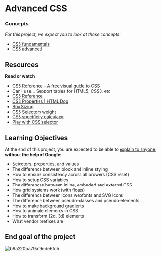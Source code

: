# Advanced CSS

### Concepts

_For this project, we expect you to look at these concepts:_

-   [CSS fundamentals](https://intranet.hbtn.io/concepts/875)
-   [CSS advanced](https://intranet.hbtn.io/concepts/876)

## Resources

**Read or watch**

-   [CSS Reference - A free visual guide to CSS](https://intranet.hbtn.io/rltoken/_ktDSjqTMRt3pFaxKYjpmA "CSS Reference - A free visual guide to CSS")
-   [Can I use,,, Support tables for HTML5, CSS3, etc](https://intranet.hbtn.io/rltoken/9AX9sdvpIcezSuBnKttlrg "Can I use,,, Support tables for HTML5, CSS3, etc")
-   [CSS Reference](https://intranet.hbtn.io/rltoken/u0-SOhRQ9dSBO9sUs-NAmw "CSS Reference")
-   [CSS Properties | HTML Dog](https://intranet.hbtn.io/rltoken/WhK8mrHj9dcxtdnNV--xFQ "CSS Properties | HTML Dog")
-   [Box Sizing](https://intranet.hbtn.io/rltoken/f74EkDxPwhBsrHymBIiViw "Box Sizing")
-   [CSS Selectors weight](https://intranet.hbtn.io/rltoken/XcIeEQUndfYjwgv6aDbkYA "CSS Selectors weight")
-   [CSS specificity calculator](https://intranet.hbtn.io/rltoken/dvVMkmdO3jJj3TYacFJXkw "CSS specificity calculator")
-   [Play with CSS selector](https://intranet.hbtn.io/rltoken/HhhSyJNnNQPrxzuyDSMAjA "Play with CSS selector")

## Learning Objectives

At the end of this project, you are expected to be able to  [explain to anyone](https://intranet.hbtn.io/rltoken/nPsQlpN67NEW0f28iD1ABA "explain to anyone"),  **without the help of Google**:

-   Selectors, properties, and values
-   The difference between block and inline styling
-   How to ensure consistency across all browers (CSS reset)
-   How to setup CSS variables
-   The differences between inline, embeded and external CSS
-   How grid systems work (with floats)
-   The difference between icons webfonts and SVG icons
-   The difference between pseudo-classes and pseudo-elements
-   How to make background gradients
-   How to animate elements in CSS
-   How to transform (2d, 3d) elements
-   What vendor prefixes are
## End goal of the project

![b9a220ba79af9ede6fc5](https://user-images.githubusercontent.com/105150447/196506254-b00526a4-0695-4040-a264-cb3393076d25.png)